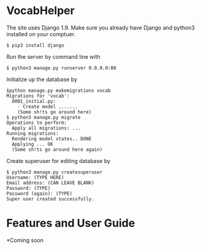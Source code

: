 # VocabHelper
The site uses Django 1.9. Make sure you already have Django and python3 installed on your comptuer.
```
$ pip3 install django
```
Run the server by command line with
```
$ python3 manage.py runserver 0.0.0.0:80
```
Initialize up the database by
```
$python manage.py makemigrations vocab
Migrations for 'vocab':
  0001_initial.py:
    - Create model .......
    (Some sh!ts go around here)
$ python3 manage.py migrate
Operations to perform:
  Apply all migrations: ...
Running migrations:
  Rendering model states.. DONE
  Applying ... OK
  (Some sh!ts go around here again)
```
Create superuser for editing database by
```
$ python3 manage.py createsuperuser
Username: (TYPE HERE)
Email address: (CAN LEAVE BLANK)
Password: (TYPE)
Password (again): (TYPE)
Super user created successfully.
```
# Features and User Guide
*Coming soon